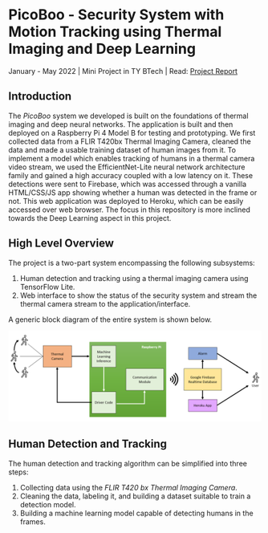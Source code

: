 # PicoBoo - Security System with Motion Tracking using Thermal Imaging and Deep Learning

January - May 2022 | Mini Project in TY BTech | Read: [Project Report](https://github.com/anwaypimpalkar/picoboo-thermal-imaging-surveillance-system/raw/main/docs/Report%20-%20PicoBoo%20-%20Security%20System%20with%20Motion%20Tracking%20using%20Thermal%20Imaging%20and%20Deep%20Learning.pdf)

## Introduction

The *PicoBoo* system we developed is built on the foundations of thermal imaging and deep neural networks. The application is built and then deployed on a Raspberry Pi 4 Model B for testing and prototyping. We first collected data from a FLIR T420bx Thermal Imaging Camera, cleaned the data and made a usable training dataset of human images from it. To implement a model which enables tracking of humans in a thermal camera video stream, we used the EfficientNet-Lite neural network architecture family and gained a high accuracy coupled with a low latency on it. These detections were sent to Firebase, which was accessed through a vanilla HTML/CSS/JS app showing whether a human was detected in the frame or not. This web application was deployed to Heroku, which can be easily accessed over web browser. The focus in this repository is more inclined towards the Deep Learning aspect in this project.

## High Level Overview

The project is a two-part system encompassing the following subsystems:

1. Human detection and tracking using a thermal imaging camera using TensorFlow Lite.
2. Web interface to show the status of the security system and stream the thermal camera stream to the application/interface.

A generic block diagram of the entire system is shown below.

![](https://github.com/anwaypimpalkar/picoboo-thermal-imaging-surveillance-system/raw/main/docs/blockdiagram.png)

## Human Detection and Tracking

The human detection and tracking algorithm can be simplified into three steps:

1. Collecting data using the *FLIR T420 bx Thermal Imaging Camera*.
2. Cleaning the data, labeling it, and building a dataset suitable to train a detection model.
3. Building a machine learning model capable of detecting humans in the frames.